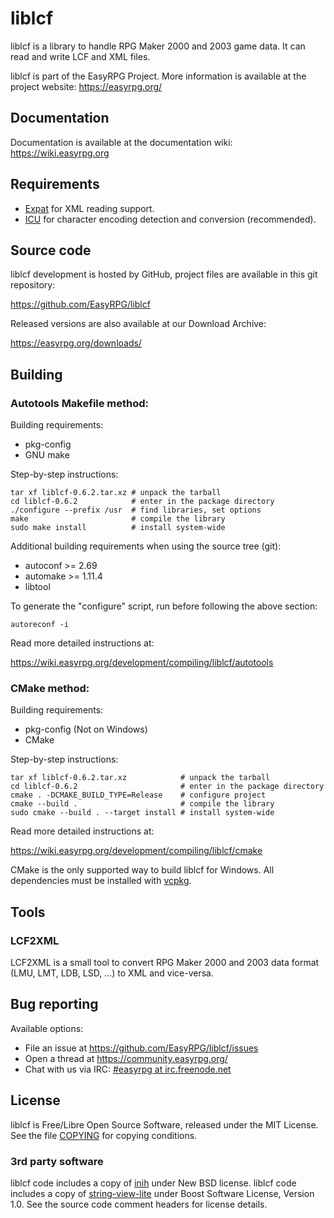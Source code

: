 # liblcf

liblcf is a library to handle RPG Maker 2000 and 2003 game data.
It can read and write LCF and XML files.

liblcf is part of the EasyRPG Project. More information is available
at the project website: https://easyrpg.org/


## Documentation

Documentation is available at the documentation wiki: https://wiki.easyrpg.org


## Requirements

- [Expat] for XML reading support.
- [ICU] for character encoding detection and conversion (recommended).


## Source code

liblcf development is hosted by GitHub, project files are available
in this git repository:

https://github.com/EasyRPG/liblcf

Released versions are also available at our Download Archive:

https://easyrpg.org/downloads/


## Building

### Autotools Makefile method:

Building requirements:

- pkg-config
- GNU make

Step-by-step instructions:

    tar xf liblcf-0.6.2.tar.xz # unpack the tarball
    cd liblcf-0.6.2            # enter in the package directory
    ./configure --prefix /usr  # find libraries, set options
    make                       # compile the library
    sudo make install          # install system-wide

Additional building requirements when using the source tree (git):

- autoconf >= 2.69
- automake >= 1.11.4
- libtool

To generate the "configure" script, run before following the above section:

    autoreconf -i

Read more detailed instructions at:

https://wiki.easyrpg.org/development/compiling/liblcf/autotools


### CMake method:

Building requirements:

- pkg-config (Not on Windows)
- CMake

Step-by-step instructions:

    tar xf liblcf-0.6.2.tar.xz            # unpack the tarball
    cd liblcf-0.6.2                       # enter in the package directory
    cmake . -DCMAKE_BUILD_TYPE=Release    # configure project
    cmake --build .                       # compile the library
    sudo cmake --build . --target install # install system-wide

Read more detailed instructions at:

https://wiki.easyrpg.org/development/compiling/liblcf/cmake

CMake is the only supported way to build liblcf for Windows. All dependencies
must be installed with [vcpkg].


## Tools

### LCF2XML

LCF2XML is a small tool to convert RPG Maker 2000 and 2003 data format
(LMU, LMT, LDB, LSD, ...) to XML and vice-versa.


## Bug reporting

Available options:

* File an issue at https://github.com/EasyRPG/liblcf/issues
* Open a thread at https://community.easyrpg.org/
* Chat with us via IRC: [#easyrpg at irc.freenode.net]


## License

liblcf is Free/Libre Open Source Software, released under the MIT License.
See the file [COPYING] for copying conditions.

### 3rd party software

liblcf code includes a copy of [inih] under New BSD license.
liblcf code includes a copy of [string-view-lite] under Boost Software License, Version 1.0.
See the source code comment headers for license details.


[Expat]: https://libexpat.github.io
[ICU]: http://icu-project.org
[vcpkg]: https://github.com/Microsoft/vcpkg
[#easyrpg at irc.freenode.net]: https://kiwiirc.com/nextclient/#ircs://irc.freenode.net/#easyrpg?nick=rpgguest??
[COPYING]: COPYING
[inih]: https://github.com/benhoyt/inih
[string-view-lite]: https://github.com/martinmoene/string-view-lite
